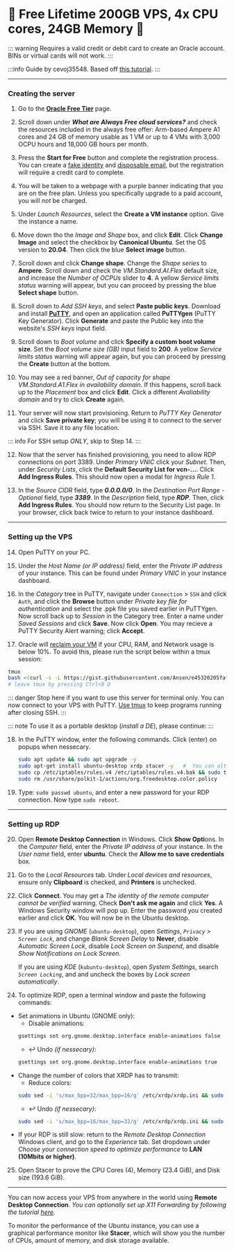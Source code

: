 # 🚀 Free Lifetime 200GB VPS, 4x CPU cores, 24GB Memory 🚀

::: warning
Requires a valid credit or debit card to create an Oracle account. BINs or virtual cards will not work.
:::

:::info
Guide by cevoj35548. Based off [this tutorial](https://www.youtube.com/watch?v=NKc3k7xceT8).
:::

---

### Creating the server

1. Go to the **[Oracle Free Tier](https://www.oracle.com/cloud/free/)** page.

2. Scroll down under **_What are Always Free cloud services?_** and check the resources included in the always free offer: Arm-based Ampere A1 cores and 24 GB of memory usable as 1 VM or up to 4 VMs with 3,000 OCPU hours and 18,000 GB hours per month.

3. Press the **Start for Free** button and complete the registration process. You can create a [fake identity](https://fauxid.com/fake-name-generator) and [disposable email](https://smailpro.com/advanced), but the registration will require a credit card to complete.

4. You will be taken to a webpage with a purple banner indicating that you are on the free plan. Unless you specifically upgrade to a paid account, you will _not_ be charged.

5. Under _Launch Resources_, select the **Create a VM instance** option. Give the instance a name.

6. Move down tho the _Image and Shape_ box, and click **Edit**. Click **Change Image** and select the checkbox by **Canonical Ubuntu**. Set the OS version to **20.04**. Then click the blue **Select image** button.

7. Scroll down and click **Change shape**. Change the _Shape series_ to **Ampere**. Scroll down and check the _VM.Standard.AI.Flex_ default size, and increase the _Number of OCPUs_ slider to **4**. A yellow _Service limits status_ warning will appear, but you can proceed by pressing the blue **Select shape** button.

8. Scroll down to _Add SSH keys_, and select **Paste public keys**. Download and install **[PuTTY](https://putty.org/)**, and open an application called **PuTTYgen** (PuTTY Key Generator). Click **Generate** and paste the Public key into the website's _SSH keys_ input field.

9. Scroll down to _Boot volume_ and click **Specify a custom boot volume size**. Set the _Boot volume size (GB)_ input field to **200**. A yellow _Service limits status_ warning will appear again, but you can proceed by pressing the **Create** button at the bottom.

10. You may see a red banner, _Out of capacity for shape VM.Standard.A1.Flex in availability domain_. If this happens, scroll back up to the _Placement_ box and click **Edit**. Click a different _Avaliability domain_ and try to click **Create** again.

11. Your server will now start provisioning. Return to _PuTTY Key Generator_ and click **Save private key**; you will be using it to connect to the server via SSH. Save it to any file location.

::: info
For SSH setup _ONLY_, skip to Step 14.
:::

12. Now that the server has finished provisioning, you need to allow RDP connections on port 3389. Under _Primary VNIC_ click your _Subnet_. Then, under _Security Lists_, click the **Default Security List for vcn-...**. Click **Add Ingress Rules**. This should now open a modal for _Ingress Rule 1_.

13. In the _Source CIDR_ field, type **_0.0.0.0/0_**. In the _Destination Port Range - Optional_ field, type **_3389_**. In the _Description_ field, type **_RDP_**. Then, click **Add Ingress Rules**. You should now return to the Security List page. In your browser, click back twice to return to your instance dashboard.

---

### Setting up the VPS

14. Open PuTTY on your PC.

15. Under the _Host Name (or IP address)_ field, enter the _Private IP address_ of your instance. This can be found under _Primary VNIC_ in your instance dashboard.

16. In the _Category_ tree in PuTTY, navigate under `Connection` > `SSH` and click `Auth`, and click the **Browse** button under _Private key file for authentication_ and select the .ppk file you saved earlier in PuTTYgen. Now scroll back up to _Session_ in the Category tree. Enter a name under _Saved Sessions_ and click **Save**. Now click **Open**. You may recieve a PuTTY Security Alert warning; click **Accept**.

17. Oracle will [reclaim your VM](https://i.imgur.com/W99gp9l.png) if your CPU, RAM, and Network usage is below 10%. To avoid this, please run the script below within a tmux session:

```sh
tmux
bash <(curl -s -L https://gist.githubusercontent.com/Ansen/e45320205faf5786d3282ac880f20bab/raw/onekey-NeverIdle.sh)
# leave tmux by pressing Ctrl+B D
```

::: danger
Stop here if you want to use this server for terminal only. You can now connect to your VPS with PuTTY. [Use tmux](https://www.youtube.com/watch?v=Yl7NFenTgIo) to keep programs running after closing SSH.
:::

::: note
To use it as a portable desktop (_install a DE_), please continue:
:::

18. In the PuTTY window, enter the following commands. Click **<Yes>** (enter) on popups when nessecary.

    ```sh
    sudo apt update && sudo apt upgrade -y
    sudo apt-get install ubuntu-desktop xrdp stacer -y   #  You can alternatively use kubuntu-desktop for KDE
    sudo cp /etc/iptables/rules.v4 /etc/iptables/rules.v4.bak && sudo truncate -s 0 /etc/iptables/rules.v4
    sudo rm /usr/share/polkit-1/actions/org.freedesktop.color.policy
    ```

19. Type: `sudo passwd ubuntu`, and enter a new password for your RDP connection. Now type `sudo reboot`.

---

### Setting up RDP

20. Open **Remote Desktop Connection** in Windows. Click **Show Opti**ons. In the _Computer_ field, enter the _Private IP address_ of your instance. In the _User name_ field, enter **ubuntu**. Check the **Allow me to save credentials** box.

21. Go to the _Local Resources_ tab. Under _Local devices and resources_, ensure only **Clipboard** is checked, and **Printers** is unchecked.

22. Click **Connect**. You may get a _The identity of the remote computer cannot be verified_ warning. Check **Don't ask me again** and click **Yes**. A Windows Security window will pop up. Enter the password you created earlier and click **OK**. You will now be in the Ubuntu desktop.

23. If you are using _GNOME_ (`ubuntu-desktop`), open _Settings_, _`Privacy` > `Screen Lock`_, and change _Blank Screen Delay_ to **Never**, disable _Automatic Screen Lock_, disable _Lock Screen on Suspend_, and disable _Show Notifications on Lock Screen_.

    If you are using _KDE_ (`kubuntu-desktop`), open _System Settings_, search _`Screen Locking`_, and and uncheck the boxes by _Lock screen automatically_.

24. To optimize RDP, open a terminal window and paste the following commands:

- Set animations in Ubuntu (GNOME only):
  - Disable animations:
  ```sh
  gsettings set org.gnome.desktop.interface enable-animations false
  ```
  - ↩️ Undo _(if nessecary)_:
  ```sh
  gsettings set org.gnome.desktop.interface enable-animations true
  ```
- Change the number of colors that XRDP has to transmit:
  - Reduce colors:
  ```sh
  sudo sed -i 's/max_bpp=32/max_bpp=16/g' /etc/xrdp/xrdp.ini && sudo reboot
  ```
  - ↩️ Undo _(if nessecary)_:
  ```sh
  sudo sed -i 's/max_bpp=16/max_bpp=32/g' /etc/xrdp/xrdp.ini && sudo reboot
  ```
- If your RDP is still slow: return to the _Remote Desktop Connection_ Windows client, and go to the _Experience_ tab. Set dropdown under _Choose your connection speed to optimize performance_ to **LAN (10Mbits or higher)**.

25. Open Stacer to prove the CPU Cores (4), Memory (23.4 GiB), and Disk size (193.6 GiB).

---

You can now access your VPS from anywhere in the world using **Remote Desktop Connection**. _You can optionally set up X11 Forwarding by following the tutorial [here](https://www.youtube.com/watch?v=FlHVuA_98SA)._

To monitor the performance of the Ubuntu instance, you can use a graphical performance monitor like **Stacer**, which will show you the number of CPUs, amount of memory, and disk storage available.

